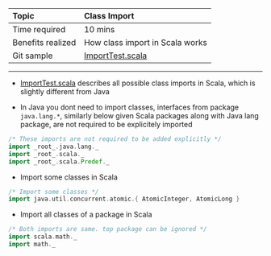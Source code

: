 | Topic | Class Import |
| :--- | :--- |
| Time required | 10 mins |
| Benefits realized | How class import in Scala works |
| Git sample | [ImportTest.scala](https://github.com/inbravo/scala-src/blob/master/src/main/scala/com/inbravo/lang/ImportTest.scala) |

---

* [ImportTest.scala](https://github.com/inbravo/scala-src/blob/master/src/main/scala/com/inbravo/lang/ImportTest.scala) describes all possible class imports in Scala, which is slightly different from Java

* In Java you dont need to import classes, interfaces from package `java.lang.*`, similarly below given Scala packages along with Java lang package, are not required to be explicitely imported

```scala
/* These imports are not required to be added explicitly */
import _root_.java.lang._
import _root_.scala._
import _root_.scala.Predef._
```

* Import some classes in Scala

```scala
/* Import some classes */
import java.util.concurrent.atomic.{ AtomicInteger, AtomicLong }
```

* Import all classes of a package in Scala

```scala
/* Both imports are same. top package can be ignored */
import scala.math._
import math._
```



